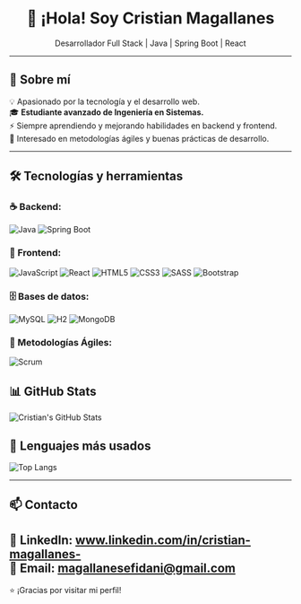 <h1 align="center">👋 ¡Hola! Soy Cristian Magallanes</h1>

<p align="center">
  Desarrollador Full Stack | Java | Spring Boot | React
</p>

---

## 🚀 Sobre mí  
💡 Apasionado por la tecnología y el desarrollo web.  
🎓 **Estudiante avanzado de Ingeniería en Sistemas.**  
⚡ Siempre aprendiendo y mejorando habilidades en backend y frontend.  
📖 Interesado en metodologías ágiles y buenas prácticas de desarrollo.  

---

## 🛠️ Tecnologías y herramientas  

### ☕ Backend:
![Java](https://img.shields.io/badge/-Java-007396?style=flat-square&logo=java&logoColor=white)
![Spring Boot](https://img.shields.io/badge/-Spring%20Boot-6DB33F?style=flat-square&logo=springboot&logoColor=white)

### 🎨 Frontend:
![JavaScript](https://img.shields.io/badge/-JavaScript-F7DF1E?style=flat-square&logo=javascript&logoColor=black)
![React](https://img.shields.io/badge/-React-61DAFB?style=flat-square&logo=react&logoColor=white)
![HTML5](https://img.shields.io/badge/-HTML5-E34F26?style=flat-square&logo=html5&logoColor=white)
![CSS3](https://img.shields.io/badge/-CSS3-1572B6?style=flat-square&logo=css3)
![SASS](https://img.shields.io/badge/-SASS-CC6699?style=flat-square&logo=sass&logoColor=white)
![Bootstrap](https://img.shields.io/badge/-Bootstrap-7952B3?style=flat-square&logo=bootstrap&logoColor=white)

### 🗄️ Bases de datos:
![MySQL](https://img.shields.io/badge/-MySQL-4479A1?style=flat-square&logo=mysql&logoColor=white)
![H2](https://img.shields.io/badge/-H2%20Database-007396?style=flat-square&logo=h2database&logoColor=white)
![MongoDB](https://img.shields.io/badge/-MongoDB-47A248?style=flat-square&logo=mongodb&logoColor=white)

### 📌 Metodologías Ágiles:
![Scrum](https://img.shields.io/badge/-Scrum-6DB33F?style=flat-square&logo=scrum&logoColor=white)


## 📊 GitHub Stats  

![Cristian's GitHub Stats](https://github-readme-stats.vercel.app/api?username=Cristian031&show_icons=true&theme=radical)

## 🚀 Lenguajes más usados

![Top Langs](https://github-readme-stats.vercel.app/api/top-langs/?username=Cristian031&layout=compact&theme=radical)



---

## 📫 Contacto  
📌 LinkedIn: www.linkedin.com/in/cristian-magallanes-  
📌 Email: magallanesefidani@gmail.com
---

⭐ ¡Gracias por visitar mi perfil!

